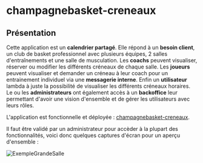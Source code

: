 # champagnebasket-creneaux

## Présentation

Cette application est un **calendrier partagé**.
Elle répond à un **besoin client**, un club de basket professionnel avec plusieurs équipes, 2 salles d'entraînements et une salle de musculation.
Les **coachs** peuvent visualiser, réserver ou modifier les différents créneaux de chaque salle.
Les **joueurs** peuvent visualiser et demander un créneau à leur coach pour un entrainement individuel via une **messagerie interne**.
Enfin un **utilisateur** lambda à juste la possibilité de visualiser les différents créneaux horaires.
Le ou les **administrateurs** ont également accès à un **backoffice** leur permettant d'avoir une vision d'ensemble et de gérer les utilisateurs avec leurs rôles.

L'application est fonctionnelle et déployée : [champagnebasket-creneaux](https://www.champagnebasket-creneaux.fr).

Il faut être validé par un administrateur pour accèder à la plupart des fonctionnalités, voici donc quelques captures d'écran pour un aperçu d'ensemble :

![ExempleGrandeSalle](/assets/images/accueilAdmin.png)

